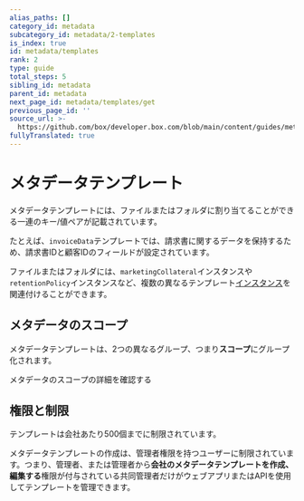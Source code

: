 ```yaml
---
alias_paths: []
category_id: metadata
subcategory_id: metadata/2-templates
is_index: true
id: metadata/templates
rank: 2
type: guide
total_steps: 5
sibling_id: metadata
parent_id: metadata
next_page_id: metadata/templates/get
previous_page_id: ''
source_url: >-
  https://github.com/box/developer.box.com/blob/main/content/guides/metadata/2-templates/0-index.md
fullyTranslated: true
---
```

# メタデータテンプレート

メタデータテンプレートには、ファイルまたはフォルダに割り当てることができる一連のキー/値ペアが記載されています。

たとえば、`invoiceData`テンプレートでは、請求書に関するデータを保持するため、請求書IDと顧客IDのフィールドが設定されています。

ファイルまたはフォルダには、`marketingCollateral`インスタンスや`retentionPolicy`インスタンスなど、複数の異なるテンプレート[インスタンス][instance]を関連付けることができます。

## メタデータのスコープ

メタデータテンプレートは、2つの異なるグループ、つまり**スコープ**にグループ化されます。

<CTA to="g://metadata/scopes">

メタデータのスコープの詳細を確認する

</CTA>

## 権限と制限

テンプレートは会社あたり500個までに制限されています。

メタデータテンプレートの作成は、管理者権限を持つユーザーに制限されています。つまり、管理者、または管理者から**会社のメタデータテンプレートを作成、編集する**権限が付与されている共同管理者だけがウェブアプリまたはAPIを使用してテンプレートを管理できます。

[instance]: g://metadata/instances

[template]: g://metadata/templates
